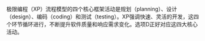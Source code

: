 极限编程（XP）流程模型的四个核心框架活动是规划（planning）、设计（design）、编码（coding）和测试（testing）。XP强调快速、灵活的开发，这四个环节循环进行，不断提升软件质量和响应需求变化。选项D正好对应这四大核心活动。